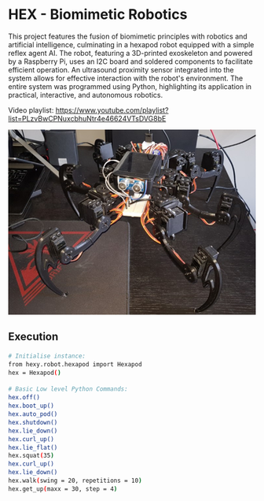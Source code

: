 # HEX - Biomimetic Robotics

This project features the fusion of biomimetic principles with robotics and artificial intelligence, culminating in a hexapod robot equipped with a simple reflex agent AI. The robot, featuring a 3D-printed exoskeleton and powered by a Raspberry Pi, uses an I2C board and soldered components to facilitate efficient operation. An ultrasound proximity sensor integrated into the system allows for effective interaction with the robot's environment. The entire system was programmed using Python, highlighting its application in practical, interactive, and autonomous robotics.

Video playlist:
https://www.youtube.com/playlist?list=PLzvBwCPNuxcbhuNtr4e46624VTsDVG8bE

![Alt text](hex\assets\hex-robot.jpg)

## Execution

```bash
# Initialise instance:
from hexy.robot.hexapod import Hexapod
hex = Hexapod()

# Basic Low level Python Commands:
hex.off()
hex.boot_up()
hex.auto_pod()
hex.shutdown()
hex.lie_down()
hex.curl_up()
hex.lie_flat()
hex.squat(35)
hex.curl_up()
hex.lie_down()
hex.walk(swing = 20, repetitions = 10)
hex.get_up(maxx = 30, step = 4)

